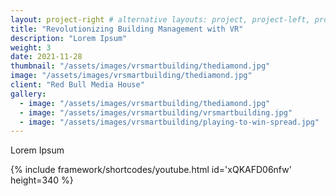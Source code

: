 ```yaml
---
layout: project-right # alternative layouts: project, project-left, project-right, project-top
title: "Revolutionizing Building Management with VR"
description: "Lorem Ipsum"
weight: 3
date: 2021-11-28
thumbnail: "/assets/images/vrsmartbuilding/thediamond.jpg"
image: "/assets/images/vrsmartbuilding/thediamond.jpg"
client: "Red Bull Media House"
gallery:
  - image: "/assets/images/vrsmartbuilding/thediamond.jpg"
  - image: "/assets/images/vrsmartbuilding/vrsmartbuilding.jpg"
  - image: "/assets/images/vrsmartbuilding/playing-to-win-spread.jpg"
---
```

Lorem Ipsum

{% include framework/shortcodes/youtube.html id='xQKAFD06nfw' height=340 %}
